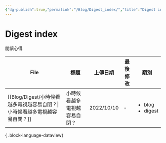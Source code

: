 ```yaml
---
{"dg-publish":true,"permalink":"/Blog/Digest_index/","title":"Digest index","tags":["blog"],"created":"2023-02-17"}
---
```



# Digest index

閱讀心得

| File                                              | 標題             | 上傳日期       | 最後修改 | 類別                                    |
| ------------------------------------------------- | -------------- | ---------- | ---- | ------------------------------------- |
| [[Blog/Digest/小時候看越多電視越容易自閉？\|小時候看越多電視越容易自閉？]] | 小時候看越多電視越容易自閉？ | 2022/10/10 | \-   | <ul><li>blog</li><li>digest</li></ul> |

{ .block-language-dataview}